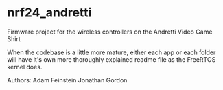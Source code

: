 nrf24_andretti
==============

Firmware project for the wireless controllers on the Andretti Video Game Shirt

When the codebase is a little more mature, either each app or each folder will have it's own more thoroughly explained readme file as the FreeRTOS kernel does.

Authors:
Adam Feinstein
Jonathan Gordon
